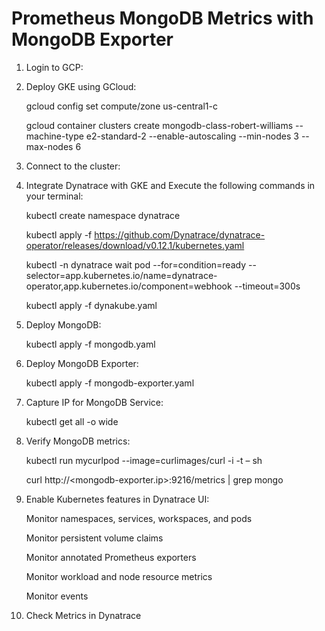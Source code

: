# Prometheus MongoDB Metrics with MongoDB Exporter

1.	Login to GCP:
   
2.	Deploy GKE using GCloud:

    gcloud config set compute/zone us-central1-c

    gcloud container clusters create mongodb-class-robert-williams --machine-type e2-standard-2 --enable-autoscaling --min-nodes 3 --max-nodes 6

3.	Connect to the cluster:
  
4. 	Integrate Dynatrace with GKE and Execute the following commands in your terminal:
    
     kubectl create namespace dynatrace
   	
   	 kubectl apply -f https://github.com/Dynatrace/dynatrace-operator/releases/download/v0.12.1/kubernetes.yaml
   	
     kubectl -n dynatrace wait pod --for=condition=ready --selector=app.kubernetes.io/name=dynatrace-operator,app.kubernetes.io/component=webhook --timeout=300s

   	 kubectl apply -f dynakube.yaml
   	
5.	Deploy MongoDB:

  	 kubectl apply -f mongodb.yaml

6.  Deploy MongoDB Exporter:

     kubectl apply -f mongodb-exporter.yaml
    
7.	Capture IP for MongoDB Service:

     kubectl get all -o wide
  	
8.	Verify MongoDB metrics:

  	 kubectl run mycurlpod --image=curlimages/curl -i -t – sh
  	
     curl http://<mongodb-exporter.ip>:9216/metrics | grep mongo
  	
9.	Enable Kubernetes features in Dynatrace UI:

     Monitor namespaces, services, workspaces, and pods
  	
  	 Monitor persistent volume claims
  	
  	 Monitor annotated Prometheus exporters
  	
  	 Monitor workload and node resource metrics
  	
  	 Monitor events
  	 

11.	Check Metrics in Dynatrace


